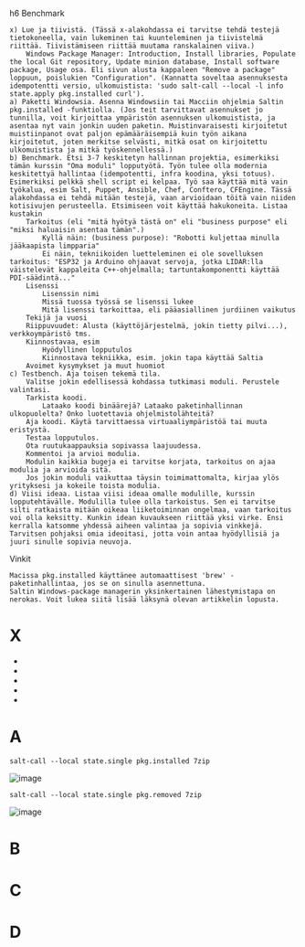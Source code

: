 h6 Benchmark

    x) Lue ja tiivistä. (Tässä x-alakohdassa ei tarvitse tehdä testejä tietokoneella, vain lukeminen tai kuunteleminen ja tiivistelmä riittää. Tiivistämiseen riittää muutama ranskalainen viiva.)
        Windows Package Manager: Introduction, Install libraries, Populate the local Git repository, Update minion database, Install software package, Usage osa. Eli sivun alusta kappaleen "Remove a package" loppuun, poislukien "Configuration". (Kannatta soveltaa asennuksesta idempotentti versio, ulkomuistista: 'sudo salt-call --local -l info state.apply pkg.installed curl').
    a) Paketti Windowsia. Asenna Windowsiin tai Macciin ohjelmia Saltin pkg.installed -funktiolla. (Jos teit tarvittavat asennukset jo tunnilla, voit kirjoittaa ympäristön asennuksen ulkomuistista, ja asentaa nyt vain jonkin uuden paketin. Muistinvaraisesti kirjoitetut muistiinpanot ovat paljon epämääräisempiä kuin työn aikana kirjoitetut, joten merkitse selvästi, mitkä osat on kirjoitettu ulkomuistista ja mitkä työskennellessä.)
    b) Benchmark. Etsi 3-7 keskitetyn hallinnan projektia, esimerkiksi tämän kurssin "Oma moduli" lopputyötä. Työn tulee olla modernia keskitettyä hallintaa (idempotentti, infra koodina, yksi totuus). Esimerkiksi pelkkä shell script ei kelpaa. Työ saa käyttää mitä vain työkalua, esim Salt, Puppet, Ansible, Chef, Conftero, CFEngine. Tässä alakohdassa ei tehdä mitään testejä, vaan arvioidaan töitä vain niiden kotisivujen perusteella. Etsimiseen voit käyttää hakukoneita. Listaa kustakin
        Tarkoitus (eli "mitä hyötyä tästä on" eli "business purpose" eli "miksi haluaisin asentaa tämän".)
            Kyllä näin: (business purpose): "Robotti kuljettaa minulla jääkaapista limpparia"
            Ei näin, tekniikoiden luetteleminen ei ole sovelluksen tarkoitus: "ESP32 ja Arduino ohjaavat servoja, jotka LIDAR:lla väistelevät kappaleita C++-ohjelmalla; tartuntakomponentti käyttää PDI-säädintä..."
        Lisenssi
            Lisenssin nimi
            Missä tuossa työssä se lisenssi lukee
            Mitä lisenssi tarkoittaa, eli pääasiallinen jurdiinen vaikutus
        Tekijä ja vuosi
        Riippuvuudet: Alusta (käyttöjärjestelmä, jokin tietty pilvi...), verkkoympäristö tms.
        Kiinnostavaa, esim
            Hyödyllinen lopputulos
            Kiinnostava tekniikka, esim. jokin tapa käyttää Saltia
        Avoimet kysymykset ja muut huomiot
    c) Testbench. Aja toisen tekemä tila.
        Valitse jokin edellisessä kohdassa tutkimasi moduli. Perustele valintasi.
        Tarkista koodi.
            Lataako koodi binäärejä? Lataako paketinhallinnan ulkopuolelta? Onko luotettavia ohjelmistolähteitä?
        Aja koodi. Käytä tarvittaessa virtuaaliympäristöä tai muuta eristystä.
        Testaa lopputulos.
        Ota ruutukaappauksia sopivassa laajuudessa.
        Kommentoi ja arvioi modulia.
        Modulin kaikkia bugeja ei tarvitse korjata, tarkoitus on ajaa modulia ja arvioida sitä.
        Jos jokin moduli vaikuttaa täysin toimimattomalta, kirjaa ylös yrityksesi ja kokeile toista modulia.
    d) Viisi ideaa. Listaa viisi ideaa omalle modulille, kurssin lopputehtävälle. Modulilla tulee olla tarkoistus. Sen ei tarvitse silti ratkaista mitään oikeaa liiketoiminnan ongelmaa, vaan tarkoitus voi olla keksitty. Kunkin idean kuvaukseen riittää yksi virke. Ensi kerralla katsomme yhdessä aiheen valintaa ja sopivia vinkkejä. Tarvitsen pohjaksi omia ideoitasi, jotta voin antaa hyödyllisiä ja juuri sinulle sopivia neuvoja.

Vinkit

    Macissa pkg.installed käyttänee automaattisest 'brew' -paketinhallintaa, jos se on sinulla asennettuna.
    Saltin Windows-package managerin yksinkertainen lähestymistapa on nerokas. Voit lukea siitä lisää läksynä olevan artikkelin lopusta.


# X

-
-
-
-
-

# A

`salt-call --local state.single pkg.installed 7zip`

![image](https://github.com/PvtPrivacy/Palvelinten-hallinta/assets/156780345/6efd36b0-85fd-4e35-ae20-273b0216dcfa)

`salt-call --local state.single pkg.removed 7zip`

![image](https://github.com/PvtPrivacy/Palvelinten-hallinta/assets/156780345/fca01c2e-573c-4057-9def-5a740260f7cb) 

# B 

# C

# D 
